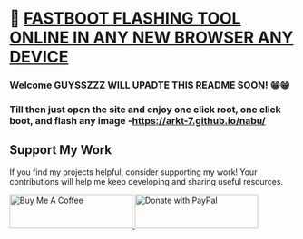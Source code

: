 # 🚀 [FASTBOOT FLASHING TOOL ONLINE IN ANY NEW BROWSER ANY DEVICE](https://arkt-7.github.io/nabu/)

### Welcome GUYSSZZZ WILL UPADTE THIS README SOON! 😁😁
### Till then just open the site and enjoy one click root, one click boot, and flash any image -https://arkt-7.github.io/nabu/



## Support My Work

If you find my projects helpful, consider supporting my work! Your contributions will help me keep developing and sharing useful resources.

<p align="left">
  <a href="https://www.buymeacoffee.com/ArKT" target="_blank">
    <img src="https://github.com/ArKT-7/WIN-ARM-DOWNLOADER/blob/main/assets/buymecoffee.png" alt="Buy Me A Coffee" style="height: 60px !important; width: 217px !important;">
  </a>
  <a href="https://www.paypal.me/arkt7" target="_blank">
    <img src="https://github.com/ArKT-7/WIN-ARM-DOWNLOADER/blob/main/assets/Paypal.png" alt="Donate with PayPal" style="height: 60px !important; width: 217px !important;">
  </a>
</p>
